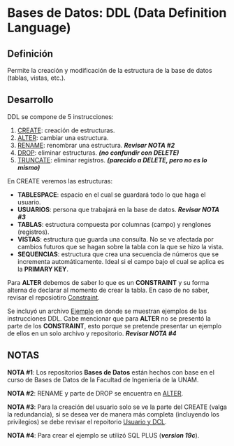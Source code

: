 # Bases de Datos: DDL (Data Definition Language)

Definición
--------------------------------------------------------------------------------------------------------------------------------------------------------
Permite la creación y modificación de la estructura de la base de datos (tablas, vistas, etc.).

Desarrollo
--------------------------------------------------------------------------------------------------------------------------------------------------------
DDL se compone de 5 instrucciones:
1. [CREATE](https://github.com/BarrigueteHector/Bases-de-Datos-DDL/blob/main/create.sql): creación de estructuras.
2. [ALTER](https://github.com/BarrigueteHector/Bases-de-Datos-DDL/blob/main/alter.sql): cambiar una estructura.
3. [RENAME](https://github.com/BarrigueteHector/Bases-de-Datos-DDL/blob/main/alter.sql): renombrar una estructura. ***Revisar NOTA #2***
4. [DROP](https://github.com/BarrigueteHector/Bases-de-Datos-DDL/blob/main/drop_truncate.sql): eliminar estructuras. ***(no confundir con DELETE)*** 
5. [TRUNCATE](https://github.com/BarrigueteHector/Bases-de-Datos-DDL/blob/main/drop_truncate.sql): eliminar registros. ***(parecido a DELETE, pero no es lo mismo)***
 
En CREATE veremos las estructuras:
- **TABLESPACE**: espacio en el cual se guardará todo lo que haga el usuario. 
- **USUARIOS**: persona que trabajará en la base de datos. ***Revisar NOTA #3***
- **TABLAS**: estructura compuesta por columnas (campo) y renglones (registros).
- **VISTAS**: estructura que guarda una consulta. No se ve afectada por cambios futuros que se hagan sobre la tabla con la que se hizo la vista.
- **SEQUENCIAS**: estructura que crea una secuencia de números que se incrementa automáticamente. Ideal si el campo bajo el cual se aplica es la **PRIMARY KEY**.

Para  **ALTER** debemos de saber lo que es un **CONSTRAINT** y su forma alterna de declarar al momento de crear la tabla. En caso de no saber, revisar el reposiotiro [Constraint](https://github.com/BarrigueteHector/Bases-de-Datos-CONSTRAINT/edit/main/README.md).

Se incluyó un archivo [Ejemplo](https://github.com/BarrigueteHector/Bases-de-Datos-DDL/blob/main/ejemplo.sql) en donde se muestran ejemplos de las instrucciones DDL. Cabe mencionar que para **ALTER** no se presentó la parte de los **CONSTRAINT**, esto porque se pretende presentar un ejemplo de ellos en un solo archivo y repositorio. ***Revisar NOTA #4***

NOTAS
--------------------------------------------------------------------------------------------------------------------------------------------------------
**NOTA #1**: Los repositorios **Bases de Datos** están hechos con base en el curso de Bases de Datos de la Facultad de Ingeniería de la UNAM. 

**NOTA #2**: RENAME y parte de DROP se encuentra en [ALTER](https://github.com/BarrigueteHector/Bases-de-Datos-DDL/blob/main/alter.sql).

**NOTA #3**: Para la creación del usuario solo se ve la parte del CREATE (valga la redundancia), si se desea ver de manera más completa (incluyendo los privilegios) se debe revisar el repoitorio [Usuario y DCL](https://github.com/BarrigueteHector/Bases-de-Datos-Oracle-SQL-Usuario-y-pivilegios).

**NOTA #4**: Para crear el ejemplo se utilizó SQL PLUS (***version 19c***).
